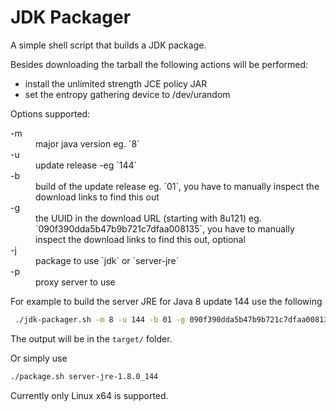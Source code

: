 JDK Packager
============

A simple shell script that builds a JDK package.

Besides downloading the tarball the following actions will be performed:

 * install the unlimited strength JCE policy JAR
 * set the entropy gathering device to /dev/urandom

Options supported:

<dl>
  <dt>-m</dt>
  <dd>major java version eg. `8`</dd>
  <dt>-u</dt>
  <dd>update release -eg `144`</dd>
  <dt>-b</dt>
  <dd>build of the update release eg. `01`, you have to manually inspect the download links to find this out</dd>
  <dt>-g</dt>
  <dd>the UUID in the download URL (starting with 8u121) eg. `090f390dda5b47b9b721c7dfaa008135`, you have to manually inspect the download links to find this out, optional</dd>
  <dt>-j</dt>
  <dd>package to use `jdk` or `server-jre`</dd>
  <dt>-p</dt>
  <dd>proxy server to use</dd>
</dl>

For example to build the server JRE for Java 8 update 144 use the following

```sh
 ./jdk-packager.sh -m 8 -u 144 -b 01 -g 090f390dda5b47b9b721c7dfaa008135 -j server-jre
 ```
The output will be in the `target/` folder.

Or simply use

```sh
./package.sh server-jre-1.8.0_144
 ```

Currently only Linux x64 is supported.


